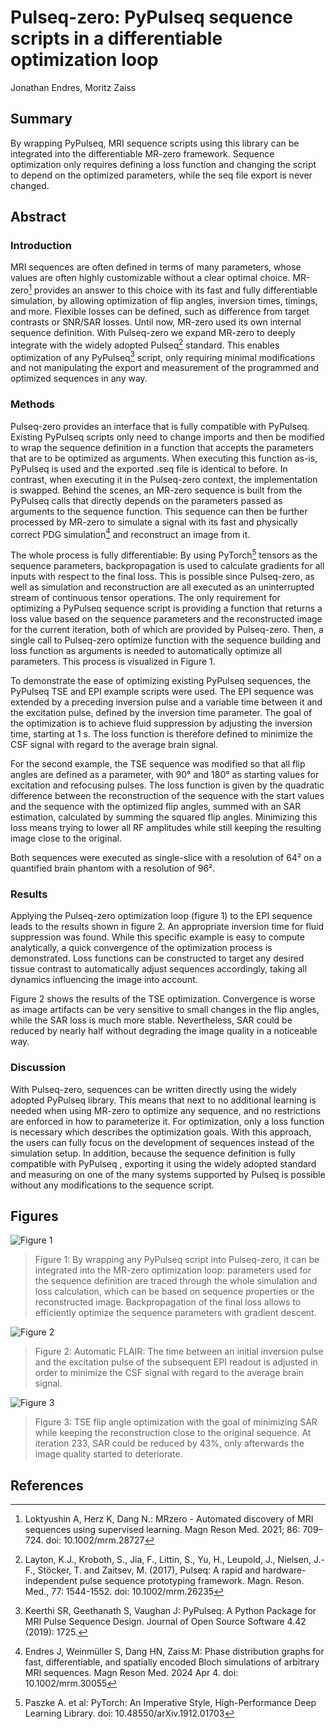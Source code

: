 # Pulseq-zero: PyPulseq sequence scripts in a differentiable optimization loop
Jonathan Endres, Moritz Zaiss

## Summary
By wrapping PyPulseq, MRI sequence scripts using this library can be integrated into the differentiable MR-zero framework.
Sequence optimization only requires defining a loss function and changing the script to depend on the optimized parameters, while the seq file export is never changed. 

## Abstract
### Introduction
MRI sequences are often defined in terms of many parameters, whose values are often highly customizable without a clear optimal choice.
MR-zero[^1] provides an answer to this choice with its fast and fully differentiable simulation, by allowing optimization of flip angles, inversion times, timings, and more.
Flexible losses can be defined, such as difference from target contrasts or SNR/SAR losses.
Until now, MR-zero used its own internal sequence definition.
With Pulseq-zero we expand MR-zero to deeply integrate with the widely adopted Pulseq[^2] standard.
This enables optimization of any PyPulseq[^3] script, only requiring minimal modifications and not manipulating the export and measurement of the programmed and optimized sequences in any way.

### Methods
Pulseq-zero provides an interface that is fully compatible with PyPulseq.
Existing PyPulseq scripts only need to change imports and then be modified to wrap the sequence definition in a function that accepts the parameters that are to be optimized as arguments.
When executing this function as-is, PyPulseq is used and the exported .seq file is identical to before.
In contrast, when executing it in the Pulseq-zero context, the implementation is swapped.
Behind the scenes, an MR-zero sequence is built from the PyPulseq calls that directly depends on the parameters passed as arguments to the sequence function.
This sequence can then be further processed by MR-zero to simulate a signal with its fast and physically correct PDG simulation[^4] and reconstruct an image from it.

The whole process is fully differentiable: By using PyTorch[^5] tensors as the sequence parameters, backpropagation is used to calculate gradients for all inputs with respect to the final loss.
This is possible since Pulseq-zero, as well as simulation and reconstruction are all executed as an uninterrupted stream of continuous tensor operations.
The only requirement for optimizing a PyPulseq sequence script is providing a function that returns a loss value based on the sequence parameters and the reconstructed image for the current iteration, both of which are provided by Pulseq-zero.
Then, a single call to Pulseq-zero optimize function with the sequence building and loss function as arguments is needed to automatically optimize all parameters.
This process is visualized in Figure 1.

To demonstrate the ease of optimizing existing PyPulseq sequences, the PyPulseq TSE and EPI example scripts were used.
The EPI sequence was extended by a preceding inversion pulse and a variable time between it and the excitation pulse, defined by the inversion time parameter.
The goal of the optimization is to achieve fluid suppression by adjusting the inversion time, starting at 1 s.
The loss function is therefore defined to minimize the CSF signal with regard to the average brain signal.

For the second example, the TSE sequence was modified so that all flip angles are defined as a parameter, with 90° and 180° as starting values for excitation and refocusing pulses.
The loss function is given by the quadratic difference between the reconstruction of the sequence with the start values and the sequence with the optimized flip angles, summed with an SAR estimation, calculated by summing the squared flip angles.
Minimizing this loss means trying to lower all RF amplitudes while still keeping the resulting image close to the original.

Both sequences were executed as single-slice with a resolution of 64² on a quantified brain phantom with a resolution of 96².

### Results
Applying the Pulseq-zero optimization loop (figure 1) to the EPI sequence leads to the results shown in figure 2. An appropriate inversion time for fluid suppression was found. While this specific example is easy to compute analytically, a quick convergence of the optimization process is demonstrated. Loss functions can be constructed to target any desired tissue contrast to automatically adjust sequences accordingly, taking all dynamics influencing the image into account.

Figure 2 shows the results of the TSE optimization. Convergence is worse as image artifacts can be very sensitive to small changes in the flip angles, while the SAR loss is much more stable. Nevertheless, SAR could be reduced by nearly half without degrading the image quality in a noticeable way. 

### Discussion
With Pulseq-zero, sequences can be written directly using the widely adopted PyPulseq library.
This means that next to no additional learning is needed when using MR-zero to optimize any sequence, and no restrictions are enforced in how to parameterize it.
For optimization, only a loss function is necessary which describes the optimization goals.
With this approach, the users can fully focus on the development of sequences instead of the simulation setup.
In addition, because the sequence definition is fully compatible with PyPulseq , exporting it using the widely adopted standard and measuring on one of the many systems supported by Pulseq is possible without any modifications to the sequence script. 


## Figures
![Figure 1](schematic.png)

> Figure 1:
> By wrapping any PyPulseq script into Pulseq-zero, it can be integrated into the MR-zero optimization loop:
> parameters used for the sequence definition are traced through the whole simulation and loss calculation, which can be based on sequence properties or the reconstructed image.
> Backpropagation of the final loss allows to efficiently optimize the sequence parameters with gradient descent.

![Figure 2](flair_optim.png)

> Figure 2:
> Automatic FLAIR:
> The time between an initial inversion pulse and the excitation pulse of the subsequent EPI readout is adjusted in order to minimize the CSF signal with regard to the average brain signal.

![Figure 3](tse_optim.png)

> Figure 3:
> TSE flip angle optimization with the goal of minimizing SAR while keeping the reconstruction close to the original sequence.
> At iteration 233, SAR could be reduced by 43%, only afterwards the image quality started to deteriorate.


## References
[^1]: Loktyushin A, Herz K, Dang N.: MRzero - Automated discovery of MRI sequences using supervised learning. Magn Reson Med. 2021; 86: 709–724. doi: 10.1002/mrm.28727
[^2]: Layton, K.J., Kroboth, S., Jia, F., Littin, S., Yu, H., Leupold, J., Nielsen, J.-F., Stöcker, T. and Zaitsev, M. (2017), Pulseq: A rapid and hardware-independent pulse sequence prototyping framework. Magn. Reson. Med., 77: 1544-1552. doi: 10.1002/mrm.26235
[^3]: Keerthi SR, Geethanath S, Vaughan J: PyPulseq: A Python Package for MRI Pulse Sequence Design. Journal of Open Source Software 4.42 (2019): 1725.
[^4]: Endres J, Weinmüller S, Dang HN, Zaiss M: Phase distribution graphs for fast, differentiable, and spatially encoded Bloch simulations of arbitrary MRI sequences. Magn Reson Med. 2024 Apr 4. doi: 10.1002/mrm.30055
[^5]: Paszke A. et al: PyTorch: An Imperative Style, High-Performance Deep Learning Library. doi: 10.48550/arXiv.1912.01703
